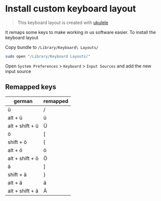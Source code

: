 # Install custom keyboard layout

> This keyboard layout is created with [ukulele](https://software.sil.org/ukelele/)

It remaps some keys to make working in us software easier.
To install the keyboard layout

Copy bundle to `/Library/Keyboard\ Layouts/`

```bash
sudo open "/Library/Keyboard Layouts/"
```

Open `System Preferences` > `Keyboard` > `Input Sources` and add the new input source


## Remapped keys
| german | remapped |
|---|---|
| ü | / |
| alt + ü | ü |
| alt + shift + ü | Ü |
| ö | [ |
| shift + ö | { |
| alt + ö | ö |
| alt + shift + ö | Ö |
| ä | ] |
| shift + ä | } |
| alt + ä | ä |
| alt + shift + ä | Ä |